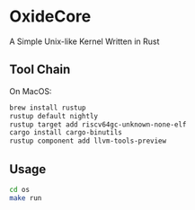 # OxideCore
A Simple Unix-like Kernel Written in Rust

## Tool Chain
On MacOS:
```bash
brew install rustup
rustup default nightly
rustup target add riscv64gc-unknown-none-elf
cargo install cargo-binutils
rustup component add llvm-tools-preview
```

## Usage
```bash
cd os
make run
```
